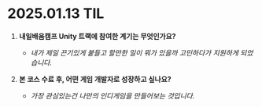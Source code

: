 # 2025.01.13 TIL

1. **내일배움캠프 Unity 트랙에 참여한 계기는 무엇인가요?**
    - *내가 제일 끈기있게 붙들고 할만한 일이 뭐가 있을까 고민하다가 지원하게 되었습니다.*
  

2. **본 코스 수료 후, 어떤 게임 개발자로 성장하고 싶나요?**
    - *가장 관심있는건 나만의 인디게임을 만들어보는 것입니다.*
